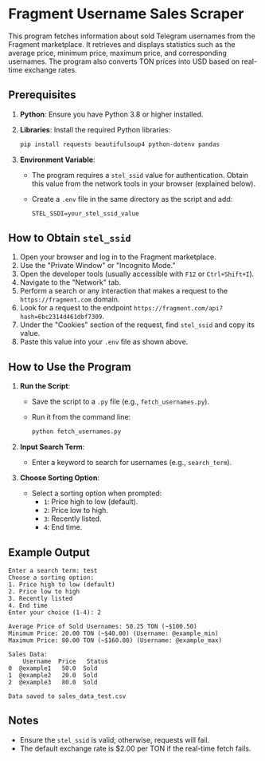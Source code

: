 
# Fragment Username Sales Scraper

This program fetches information about sold Telegram usernames from the Fragment marketplace. It retrieves and displays statistics such as the average price, minimum price, maximum price, and corresponding usernames. The program also converts TON prices into USD based on real-time exchange rates.

## Prerequisites

1.  **Python**: Ensure you have Python 3.8 or higher installed.
2.  **Libraries**: Install the required Python libraries:
    
    ```bash
    pip install requests beautifulsoup4 python-dotenv pandas
    
    ```
    
3.  **Environment Variable**:
    -   The program requires a `stel_ssid` value for authentication. Obtain this value from the network tools in your browser (explained below).
    -   Create a `.env` file in the same directory as the script and add:
        
        ```
        STEL_SSDI=your_stel_ssid_value
        
        ```
        

## How to Obtain `stel_ssid`

1.  Open your browser and log in to the Fragment marketplace.
2.  Use the "Private Window" or "Incognito Mode."
3.  Open the developer tools (usually accessible with `F12` or `Ctrl+Shift+I`).
4.  Navigate to the "Network" tab.
5.  Perform a search or any interaction that makes a request to the `https://fragment.com` domain.
6.  Look for a request to the endpoint `https://fragment.com/api?hash=6bc2314d461dbf7309`.
7.  Under the "Cookies" section of the request, find `stel_ssid` and copy its value.
8.  Paste this value into your `.env` file as shown above.

## How to Use the Program

1.  **Run the Script**:
    
    -   Save the script to a `.py` file (e.g., `fetch_usernames.py`).
    -   Run it from the command line:
        
        ```bash
        python fetch_usernames.py
        
        ```
        
2.  **Input Search Term**:
    
    -   Enter a keyword to search for usernames (e.g., `search_term`).
3.  **Choose Sorting Option**:
    
    -   Select a sorting option when prompted:
        -   `1`: Price high to low (default).
        -   `2`: Price low to high.
        -   `3`: Recently listed.
        -   `4`: End time.

## Example Output

```
Enter a search term: test
Choose a sorting option:
1. Price high to low (default)
2. Price low to high
3. Recently listed
4. End time
Enter your choice (1-4): 2

Average Price of Sold Usernames: 50.25 TON (~$100.50)
Minimum Price: 20.00 TON (~$40.00) (Username: @example_min)
Maximum Price: 80.00 TON (~$160.00) (Username: @example_max)

Sales Data:
    Username  Price   Status
0  @example1   50.0  Sold
1  @example2   20.0  Sold
2  @example3   80.0  Sold

Data saved to sales_data_test.csv

```

## Notes

-   Ensure the `stel_ssid` is valid; otherwise, requests will fail.
-   The default exchange rate is $2.00 per TON if the real-time fetch fails.